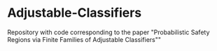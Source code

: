 # Adjustable-Classifiers
Repository with code corresponding to the paper "Probabilistic Safety Regions via Finite Families of Adjustable Classifiers""
